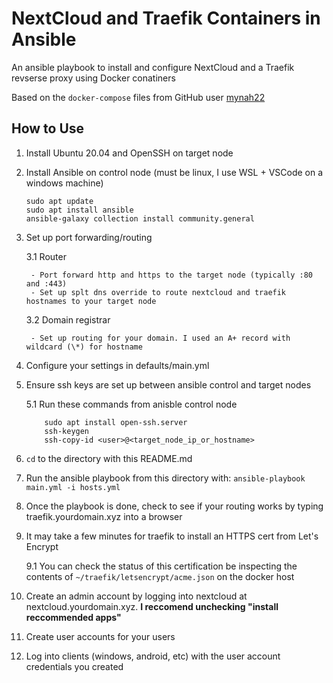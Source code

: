 # NextCloud and Traefik Containers in Ansible

An ansible playbook to install and configure NextCloud and a Traefik revserse proxy using Docker conatiners

Based on the `docker-compose` files from GitHub user [mynah22](https://github.com/mynah22/nextcloud-docker)

## How to Use

1. Install Ubuntu 20.04 and OpenSSH on target node
2. Install Ansible on control node (must be linux, I use WSL + VSCode on a windows machine)
    ```
    sudo apt update
    sudo apt install ansible
    ansible-galaxy collection install community.general
    ```
3. Set up port forwarding/routing

    3.1 Router

        - Port forward http and https to the target node (typically :80 and :443)
        - Set up splt dns override to route nextcloud and traefik hostnames to your target node

    3.2 Domain registrar

        - Set up routing for your domain. I used an A+ record with wildcard (\*) for hostname

4. Configure your settings in defaults/main.yml
5. Ensure ssh keys are set up between ansible control and target nodes

    5.1 Run these commands from anisble control node
    ``` 
        sudo apt install open-ssh.server
        ssh-keygen
        ssh-copy-id <user>@<target_node_ip_or_hostname>
    ```
6. `cd` to the directory with this README.md
7. Run the ansible playbook from this directory with:
        ```
        ansible-playbook main.yml -i hosts.yml
        ```
8. Once the playbook is done, check to see if your routing works by typing traefik.yourdomain.xyz into a browser
9. It may take a few minutes for traefik to install an HTTPS cert from Let's Encrypt

    9.1 You can check the status of this certification be inspecting the contents of `~/traefik/letsencrypt/acme.json` on the docker host

10. Create an admin account by logging into nextcloud at nextcloud.yourdomain.xyz. **I reccomend unchecking "install reccommended apps"**
11. Create user accounts for your users
12. Log into clients (windows, android, etc) with the user account credentials you created
